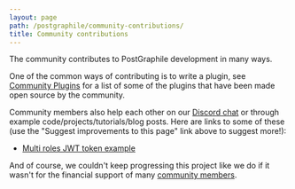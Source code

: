 ```yaml
---
layout: page
path: /postgraphile/community-contributions/
title: Community contributions
---
```


The community contributes to PostGraphile development in many ways.

One of the common ways of contributing is to write a plugin, see [Community Plugins](/postgraphile/community-plugins/) for a list of some of the plugins that have been made open source by the community.

Community members also help each other on our [Discord chat](http://discord.gg/graphile) or through example code/projects/tutorials/blog posts. Here are links to some of these (use the "Suggest improvements to this page" link above to suggest more!):

- [Multi roles JWT token example](https://github.com/dijam/graphile-jwt-example)

And of course, we couldn't keep progressing this project like we do if it wasn't for the financial support of many [community members](https://github.com/graphile/postgraphile/blob/master/SPONSORS.md).
